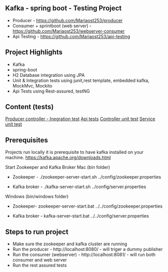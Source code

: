 ## Kafka - spring boot - Testing Project

* Producer - https://github.com/Mariaost253/producer
* Consumer + sprintboot (web server) - https://github.com/Mariaost253/webserver-consumer
* Api Testing - https://github.com/Mariaost253/api-testing

## Project Highlights
* Kafka 
* spring-boot
* H2 Database integration using JPA
* Unit & Integration tests using junit,rest template, embedded kafka, MockMvc, Mockito
* Api Tests using Rest-assured, testNG

## Content (tests)
[Producer controller - Inegration test](https://github.com/Mariaost253/producer/blob/master/src/test/java/com/home/project/IntegrationTest.java)
[Api tests](https://github.com/Mariaost253/api-testing/blob/master/src/test/java/testcases/ApiTests.java)
[Controller unit test](https://github.com/Mariaost253/webserver-consumer/blob/master/src/test/java/com/consumer/projectconsumer/wenServerTests/unit/ControllerUnitTest.java)
[Service unit test](https://github.com/Mariaost253/webserver-consumer/blob/master/src/test/java/com/consumer/projectconsumer/wenServerTests/unit/ServiceUnitTest.java)

## Prerequisites
Projects run locally it is prerequisite to have kafka installed on your machine.
https://kafka.apache.org/downloads.html

Start Zookeeper and Kafka Broker
Mac (bin folder)
* Zookeeper - 
./zookeeper-server-start.sh ../config/zookeeper.properties

* Kafka broker -
./kafka-server-start.sh ../config/server.properties

Windows (bin/windows folder)
* Zookeeper-
zookeeper-server-start.bat ../../config/zookeeper.properties

* Kafka broker -
kafka-server-start.bat ../../config/server.properties

## Steps to run project
* Make sure the zookeeper and kafka cluster are running 
* Run the producer - http://localhost:8080/ - will triger a dummy publisher
* Run the consumer (webserver) - http://localhost:8081/ - will run both consumer and web server
* Run the rest assured tests 
